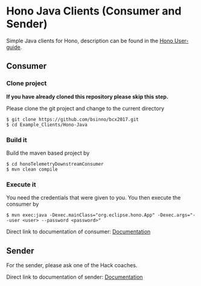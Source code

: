 # Hono Java Clients (Consumer and Sender)

Simple Java clients for Hono, description can be found in the [Hono User-guide](https://www.eclipse.org/hono/user-guide/).

## Consumer

### Clone project

**If you have already cloned this repository please skip this step.**

Please clone the git project and change to the current directory

```shell
$ git clone https://github.com/bsinno/bcx2017.git
$ cd Example_Clients/Hono-Java
```

### Build it
Build the maven based project by

```shell
$ cd honoTelemetryDownstreamConsumer
$ mvn clean compile
```

### Execute it
You need the credentials that were given to you. You then execute the consumer by

```shell
$ mvn exec:java -Dexec.mainClass="org.eclipse.hono.App" -Dexec.args="--user <user> --password <password>"
```

Direct link to documentation of consumer: [Documentation](https://www.eclipse.org/hono/user-guide/java_client_consumer/)

## Sender
For the sender, please ask one of the Hack coaches.

Direct link to documentation of sender: [Documentation](https://www.eclipse.org/hono/user-guide/java_client_sender/)